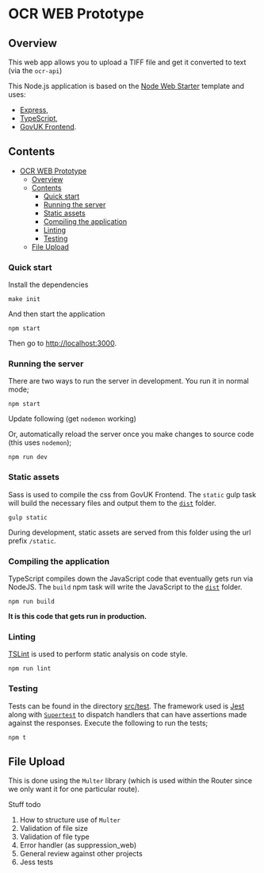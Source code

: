 # OCR WEB Prototype

## Overview

This web app allows you to upload a TIFF file and get it converted to text (via the `ocr-api`)

This Node.js application is based on the [Node Web Starter](https://github.com/companieshouse/node-web-starter) template and uses:

- [Express](https://expressjs.com),
- [TypeScript](https://typescriptlang.org),
- [GovUK Frontend](https://github.com/alphagov/govuk-frontend).

## Contents

- [OCR WEB Prototype](#ocr-web-prototype)
  - [Overview](#overview)
  - [Contents](#contents)
    - [Quick start](#quick-start)
    - [Running the server](#running-the-server)
    - [Static assets](#static-assets)
    - [Compiling the application](#compiling-the-application)
    - [Linting](#linting)
    - [Testing](#testing)
  - [File Upload](#file-upload)

### Quick start

Install the dependencies

  `make init`

And then start the application

  `npm start`

Then go to [http://localhost:3000](http://localhost:3000).

### Running the server

There are two ways to run the server in development. You run it in normal mode;

  `npm start`

Update following (get `nodemon` working)

Or, automatically reload the server once you make changes to source code (this uses `nodemon`);

  `npm run dev`

### Static assets

Sass is used to compile the css from GovUK Frontend. The `static` gulp task will build the necessary files and output them to the [`dist`](./dist) folder.

  `gulp static`

During development, static assets are served from this folder using the url prefix `/static`.

### Compiling the application

TypeScript compiles down the JavaScript code that eventually gets run via NodeJS. The `build` npm task will write the JavaScript to the [`dist`](./dist) folder.

  `npm run build`

**It is this code that gets run in production.**

### Linting

[TSLint](https://palantir.github.io/tslint/) is used to perform static analysis on code style.

  `npm run lint`

### Testing

Tests can be found in the directory [src/test](./src/test). The framework used is [Jest](https://jestjs.io) along with [`Supertest`](https://github.com/visionmedia/supertest) to dispatch handlers that can have assertions made against the responses. Execute the following to run the tests;

  `npm t`

## File Upload

This is done using the `Multer` library (which is used within the Router since we only want it for one particular route).

Stuff todo

1. How to structure use of `Multer`
2. Validation of file size
3. Validation of file type
4. Error handler (as suppression_web)
5. General review against other projects
6. Jess tests
